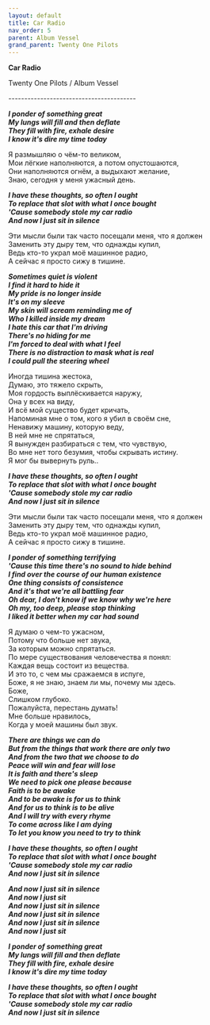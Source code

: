 ```yaml
---  
layout: default  
title: Car Radio  
nav_order: 5  
parent: Album Vessel  
grand_parent: Twenty One Pilots  
---  
```


**Car Radio**
<p>
Twenty One Pilots / Album Vessel
</p>  
----------------------------------------

**_I ponder of something great  
My lungs will fill and then deflate  
They fill with fire, exhale desire  
I know it's dire my time today_**  

Я размышляю о чём-то великом,  
Мои лёгкие наполняются, а потом опустошаются,  
Они наполняются огнём, а выдыхают желание,  
Знаю, сегодня у меня ужасный день.  

**_I have these thoughts, so often I ought  
To replace that slot with what I once bought  
'Cause somebody stole my car radio  
And now I just sit in silence_**  

Эти мысли были так часто посещали меня, что я должен  
Заменить эту дыру тем, что однажды купил,  
Ведь кто-то украл моё машинное радио,  
А сейчас я просто сижу в тишине.  

**_Sometimes quiet is violent  
I find it hard to hide it  
My pride is no longer inside  
It's on my sleeve  
My skin will scream reminding me of  
Who I killed inside my dream  
I hate this car that I'm driving  
There's no hiding for me  
I'm forced to deal with what I feel  
There is no distraction to mask what is real  
I could pull the steering wheel_**  

Иногда тишина жестока,  
Думаю, это тяжело скрыть,  
Моя гордость выплёскивается наружу,   
Она у всех на виду,  
И всё мой существо будет кричать,  
Напоминая мне о том, кого я убил в своём сне,  
Ненавижу машину, которую веду,  
В ней мне не спрятаться,  
Я вынужден разбираться с тем, что чувствую,  
Во мне нет того безумия, чтобы скрывать истину.  
Я мог бы вывернуть руль..  

**_I have these thoughts, so often I ought  
To replace that slot with what I once bought  
'Cause somebody stole my car radio  
And now I just sit in silence_**  

Эти мысли были так часто посещали меня, что я должен  
Заменить эту дыру тем, что однажды купил,  
Ведь кто-то украл моё машинное радио,  
А сейчас я просто сижу в тишине.  

**_I ponder of something terrifying  
'Cause this time there's no sound to hide behind  
I find over the course of our human existence  
One thing consists of consistence  
And it's that we're all battling fear  
Oh dear, I don't know if we know why we're here  
Oh my, too deep, please stop thinking  
I liked it better when my car had sound_**  

Я думаю о чем-то ужасном,  
Потому что больше нет звука,  
За которым можно спрятаться.  
По мере существования человечества я понял:  
Каждая вещь состоит из вещества.  
И это то, с чем мы сражаемся в испуге,  
Боже, я не знаю, знаем ли мы, почему мы здесь.  
Боже,  
Слишком глубоко.  
Пожалуйста, перестань думать!  
Мне больше нравилось,  
Когда у моей машины был звук.  

**_There are things we can do  
But from the things that work there are only two  
And from the two that we choose to do  
Peace will win and fear will lose  
It is faith and there's sleep  
We need to pick one please because  
Faith is to be awake  
And to be awake is for us to think  
And for us to think is to be alive  
And I will try with every rhyme  
To come across like I am dying  
To let you know you need to try to think_**  

**_I have these thoughts, so often I ought  
To replace that slot with what I once bought  
'Cause somebody stole my car radio  
And now I just sit in silence_**  

**_And now I just sit in silence  
And now I just sit  
And now I just sit in silence  
And now I just sit in silence  
And now I just sit in silence  
And now I just sit_**  

**_I ponder of something great  
My lungs will fill and then deflate  
They fill with fire, exhale desire  
I know it's dire my time today_**  

**_I have these thoughts, so often I ought  
To replace that slot with what I once bought  
'Cause somebody stole my car radio  
And now I just sit in silence_**  
